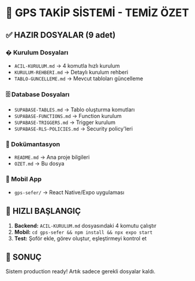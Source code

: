 # 🎯 GPS TAKİP SİSTEMİ - TEMİZ ÖZET

## ✅ HAZIR DOSYALAR (9 adet)

### � Kurulum Dosyaları

- `ACIL-KURULUM.md` → 4 komutla hızlı kurulum
- `KURULUM-REHBERI.md` → Detaylı kurulum rehberi
- `TABLO-GUNCELLEME.md` → Mevcut tabloları güncelleme

### 🗄️ Database Dosyaları

- `SUPABASE-TABLES.md` → Tablo oluşturma komutları
- `SUPABASE-FUNCTIONS.md` → Function kurulum
- `SUPABASE-TRIGGERS.md` → Trigger kurulum
- `SUPABASE-RLS-POLICIES.md` → Security policy'leri

### 📖 Dokümantasyon

- `README.md` → Ana proje bilgileri
- `OZET.md` → Bu dosya

### 📱 Mobil App

- `gps-sefer/` → React Native/Expo uygulaması

## 🚀 HIZLI BAŞLANGIÇ

1. **Backend:** `ACIL-KURULUM.md` dosyasındaki 4 komutu çalıştır
2. **Mobil:** `cd gps-sefer && npm install && npx expo start`
3. **Test:** Şoför ekle, görev oluştur, eşleştirmeyi kontrol et

## 🎯 SONUÇ

Sistem production ready! Artık sadece gerekli dosyalar kaldı.
